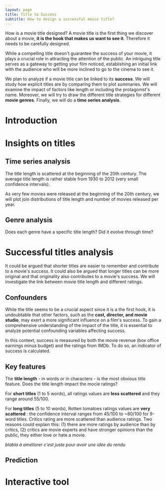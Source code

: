 ```yaml
---
layout: page
title: Title to Success
subtitle: How to design a successful movie title?
---
```


How is a movie title designed? A movie title is the first thing we discover about a movie, **it is the hook that makes us want to see it**. Therefore it needs to be carefully designed.

While a compelling title doesn't guarantee the success of your movie, it plays a crucial role in attracting the attention of the public. An intriguing title serves as a gateway to getting your film noticed, establishing an initial link with the audience who will be more inclined to go to the cinema to see it.

We plan to analyze if a movie title can be linked to its **success**. We will study how explicit titles are by comparing them to plot summaries. We will examine the impact of factors like length or including the protagonist's name. Moreover, we will try to draw the different title strategies for different **movie genres**. Finally, we will do a **time series analysis**.

# Introduction

# Insights on titles

## Time series analysis
 
The title length is scattered at the beginning of the 20th century. The average title length is rather stable from 1930 to 2012 (very small confidence intervals).

As very few movies were released at the beginning of the 20th century, we will plot join distributions of title length and number of movies released per year.

## Genre analysis

Does each genre have a specific title length? Did it evolve through time?
 
# Successful titles analysis

It could be argued that shorter titles are easier to remember and contribute to a movie's success. It could also be argued that longer titles can be more original and that originality also contributes to a movie's success. We will investigate the link between movie title length and different ratings.

## Confounders

While the title seems to be a crucial aspect since it is a the first hook, it is undoubtable that other factors, such as the **cast, director, and movie studio**, may exert a more significant influence on a film's success. To gain a comprehensive understanding of the impact of the title, it is essential to analyze potential confounding variables affecting success.

In this context, success is measured by both the movie revenue (box office earnings minus budget) and the ratings from IMDb. To do so, an indicator of success is calculated.


## Key features

The **title length** - in words or in characters - is the most obvious title feature. Does the title length impact the mocie ratings?

For **short titles** (1 to 5 words), all ratings values are **less scattered** and they range around 55/100.

For **long titles** (5 to 10 words), Rotten tomatoes ratings values are **very scattered** : the confidence interval ranges from 45/100 to ~80/100 for 9-word titles. 
Critics rating are more scattered than audience ratings. Two reasons could explain this: (1) there are more ratings by audience than by critics, (2) critics are movie experts and have stronger opinions than the public, they either love or hate a movie.

*blabla à améliorer c'est juste pour avoir une idée du rendu*

## Prediction

# Interactive tool

